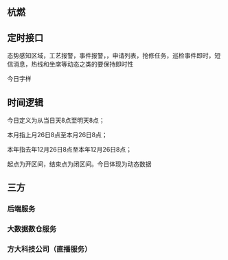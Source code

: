 ## 杭燃

## 定时接口

态势感知区域，工艺报警，事件报警，，申请列表，抢修任务，巡检事件即时，短信消息，热线和坐席等动态之类的要保持即时性

今日字样

## 时间逻辑

今日定义为从当日天8点至明天8点；

本月指上月26日8点至本月26日8点；

本年指去年12月26日8点至本年12月26日8点；

起点为开区间，结束点为闭区间。今日体现为动态数据

## 三方

### 后端服务

### 大数据数仓服务

### 方大科技公司（直播服务）
